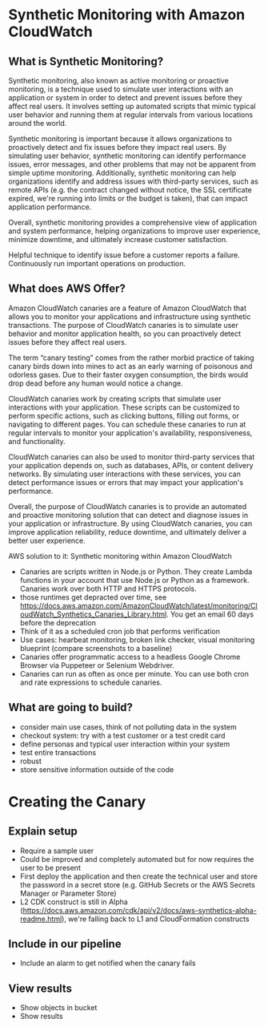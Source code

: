 # Synthetic Monitoring with Amazon CloudWatch

## What is Synthetic Monitoring?

Synthetic monitoring, also known as active monitoring or proactive monitoring, is a technique used to simulate user interactions with an application or system in order to detect and prevent issues before they affect real users. It involves setting up automated scripts that mimic typical user behavior and running them at regular intervals from various locations around the world.

Synthetic monitoring is important because it allows organizations to proactively detect and fix issues before they impact real users. By simulating user behavior, synthetic monitoring can identify performance issues, error messages, and other problems that may not be apparent from simple uptime monitoring. Additionally, synthetic monitoring can help organizations identify and address issues with third-party services, such as remote APIs (e.g. the contract changed without notice, the SSL certificate expired, we're running into limits or the budget is taken), that can impact application performance.

Overall, synthetic monitoring provides a comprehensive view of application and system performance, helping organizations to improve user experience, minimize downtime, and ultimately increase customer satisfaction.

Helpful technique to identify issue before a customer reports a failure. Continuously run important operations on production.

## What does AWS Offer?

Amazon CloudWatch canaries are a feature of Amazon CloudWatch that allows you to monitor your applications and infrastructure using synthetic transactions. The purpose of CloudWatch canaries is to simulate user behavior and monitor application health, so you can proactively detect issues before they affect real users.

The term “canary testing” comes from the rather morbid practice of taking canary birds down into mines to act as an early warning of poisonous and odorless gases. Due to their faster oxygen consumption, the birds would drop dead before any human would notice a change.

CloudWatch canaries work by creating scripts that simulate user interactions with your application. These scripts can be customized to perform specific actions, such as clicking buttons, filling out forms, or navigating to different pages. You can schedule these canaries to run at regular intervals to monitor your application's availability, responsiveness, and functionality.

CloudWatch canaries can also be used to monitor third-party services that your application depends on, such as databases, APIs, or content delivery networks. By simulating user interactions with these services, you can detect performance issues or errors that may impact your application's performance.

Overall, the purpose of CloudWatch canaries is to provide an automated and proactive monitoring solution that can detect and diagnose issues in your application or infrastructure. By using CloudWatch canaries, you can improve application reliability, reduce downtime, and ultimately deliver a better user experience.

AWS solution to it: Synthetic monitoring within Amazon CloudWatch
- Canaries are scripts written in Node.js or Python. They create Lambda functions in your account that use Node.js or Python as a framework. Canaries work over both HTTP and HTTPS protocols.
- those runtimes get depracted over time, see https://docs.aws.amazon.com/AmazonCloudWatch/latest/monitoring/CloudWatch_Synthetics_Canaries_Library.html. You get an email 60 days before the deprecation
- Think of it as a scheduled cron job that performs verification
- Use cases: hearbeat monitoring, broken link checker, visual monitoring blueprint (compare screenshots to a baseline)
- Canaries offer programmatic access to a headless Google Chrome Browser via Puppeteer or Selenium Webdriver.
- Canaries can run as often as once per minute. You can use both cron and rate expressions to schedule canaries.

## What are going to build?

- consider main use cases, think of not polluting data in the system
- checkout system: try with a test customer or a test credit card
- define personas and typical user interaction within your system
- test entire transactions
- robust
- store sensitive information outside of the code

# Creating the Canary

## Explain setup

- Require a sample user
- Could be improved and completely automated but for now requires the user to be present
- First deploy the application and then create the technical user and store the password in a secret store (e.g. GitHub Secrets or the AWS Secrets Manager or Parameter Store)
- L2 CDK construct is still in Alpha (https://docs.aws.amazon.com/cdk/api/v2/docs/aws-synthetics-alpha-readme.html), we're falling back to L1 and CloudFormation constructs

## Include in our pipeline

- Include an alarm to get notified when the canary fails

## View results

- Show objects in bucket
- Show results
